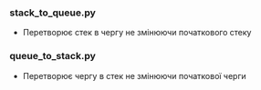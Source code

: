 ### stack_to_queue.py
- Перетворює стек в чергу не змінюючи початкового стеку
### queue_to_stack.py
- Перетворює чергу в стек не змінюючи початкової черги
